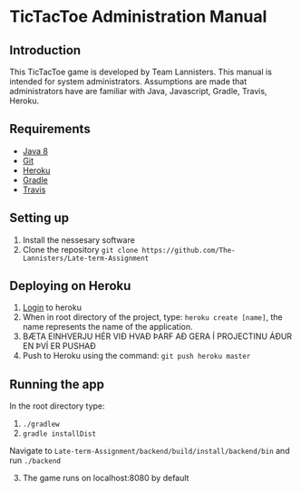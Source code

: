 # TicTacToe Administration Manual #

## Introduction ##

This TicTacToe game is developed by Team Lannisters. This manual is intended for system administrators. 
Assumptions are made that administrators have are familiar with Java, Javascript, Gradle, Travis, Heroku.

## Requirements ##

* [Java 8](http://www.oracle.com/technetwork/java/javase/downloads/jdk8-downloads-2133151.html)
* [Git](https://git-scm.com/book/en/v2/Getting-Started-Installing-Git)
* [Heroku](https://devcenter.heroku.com/articles/heroku-cli)
* [Gradle](https://docs.gradle.org/current/userguide/installation.html)
* [Travis](https://github.com/travis-ci/travis.rb)

## Setting up ##

1. Install the nessesary software
2. Clone the repository `git clone https://github.com/The-Lannisters/Late-term-Assignment`

## Deploying on Heroku ##

1. [Login](https://www.heroku.com/) to heroku
2. When in root directory of the project, type: `heroku create [name]`, the name represents the name of the application.
3. BÆTA EINHVERJU HÉR VIÐ HVAÐ ÞARF AÐ GERA Í PROJECTINU ÁÐUR EN ÞVÍ ER PUSHAÐ
4. Push to Heroku using the command: `git push heroku master`

## Running the app ##
In the root directory type:
1. `./gradlew`
2. `gradle installDist`

Navigate to `Late-term-Assignment/backend/build/install/backend/bin` and run `./backend`

3. The game runs on localhost:8080 by default
